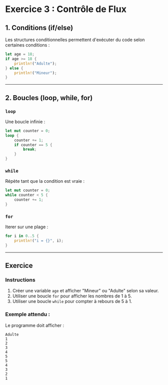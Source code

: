# Exercice 3 : Contrôle de Flux

## **1. Conditions (if/else)**

Les structures conditionnelles permettent d'exécuter du code selon certaines conditions :

```rust
let age = 18;
if age >= 18 {
    println!("Adulte");
} else {
    println!("Mineur");
}
```

---

## **2. Boucles (loop, while, for)**

### `loop`
Une boucle infinie :
```rust
let mut counter = 0;
loop {
    counter += 1;
    if counter == 5 {
        break;
    }
}
```

### `while`
Répète tant que la condition est vraie :
```rust
let mut counter = 0;
while counter < 5 {
    counter += 1;
}
```

### `for`
Iterer sur une plage :
```rust
for i in 0..5 {
    println!("i = {}", i);
}
```

---

## **Exercice**

### Instructions
1. Créer une variable `age` et afficher "Mineur" ou "Adulte" selon sa valeur.
2. Utiliser une boucle `for` pour afficher les nombres de 1 à 5.
3. Utiliser une boucle `while` pour compter à rebours de 5 à 1.

### Exemple attendu :
Le programme doit afficher :

```plaintext
Adulte
1
2
3
4
5
5
4
3
2
1
```